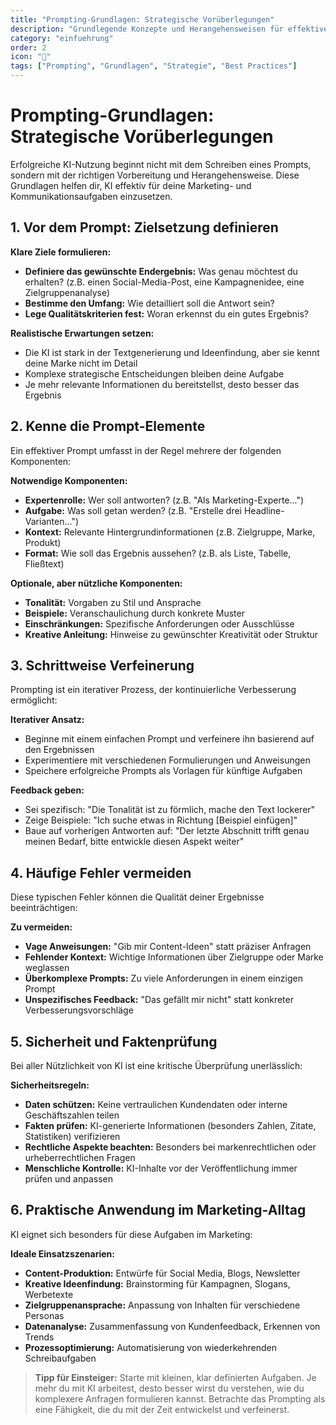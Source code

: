 ```yaml
---
title: "Prompting-Grundlagen: Strategische Vorüberlegungen"
description: "Grundlegende Konzepte und Herangehensweisen für effektives Prompt Engineering"
category: "einfuehrung"
order: 2
icon: "🧩"
tags: ["Prompting", "Grundlagen", "Strategie", "Best Practices"]
---
```


# Prompting-Grundlagen: Strategische Vorüberlegungen

Erfolgreiche KI-Nutzung beginnt nicht mit dem Schreiben eines Prompts, sondern mit der richtigen Vorbereitung und Herangehensweise. Diese Grundlagen helfen dir, KI effektiv für deine Marketing- und Kommunikationsaufgaben einzusetzen.

## 1. Vor dem Prompt: Zielsetzung definieren

**Klare Ziele formulieren:**
- **Definiere das gewünschte Endergebnis:** Was genau möchtest du erhalten? (z.B. einen Social-Media-Post, eine Kampagnenidee, eine Zielgruppenanalyse)
- **Bestimme den Umfang:** Wie detailliert soll die Antwort sein?
- **Lege Qualitätskriterien fest:** Woran erkennst du ein gutes Ergebnis?

**Realistische Erwartungen setzen:**
- Die KI ist stark in der Textgenerierung und Ideenfindung, aber sie kennt deine Marke nicht im Detail
- Komplexe strategische Entscheidungen bleiben deine Aufgabe
- Je mehr relevante Informationen du bereitstellst, desto besser das Ergebnis

## 2. Kenne die Prompt-Elemente

Ein effektiver Prompt umfasst in der Regel mehrere der folgenden Komponenten:

**Notwendige Komponenten:**
- **Expertenrolle:** Wer soll antworten? (z.B. "Als Marketing-Experte...")
- **Aufgabe:** Was soll getan werden? (z.B. "Erstelle drei Headline-Varianten...")
- **Kontext:** Relevante Hintergrundinformationen (z.B. Zielgruppe, Marke, Produkt)
- **Format:** Wie soll das Ergebnis aussehen? (z.B. als Liste, Tabelle, Fließtext)

**Optionale, aber nützliche Komponenten:**
- **Tonalität:** Vorgaben zu Stil und Ansprache
- **Beispiele:** Veranschaulichung durch konkrete Muster
- **Einschränkungen:** Spezifische Anforderungen oder Ausschlüsse
- **Kreative Anleitung:** Hinweise zu gewünschter Kreativität oder Struktur

## 3. Schrittweise Verfeinerung

Prompting ist ein iterativer Prozess, der kontinuierliche Verbesserung ermöglicht:

**Iterativer Ansatz:**
- Beginne mit einem einfachen Prompt und verfeinere ihn basierend auf den Ergebnissen
- Experimentiere mit verschiedenen Formulierungen und Anweisungen
- Speichere erfolgreiche Prompts als Vorlagen für künftige Aufgaben

**Feedback geben:**
- Sei spezifisch: "Die Tonalität ist zu förmlich, mache den Text lockerer"
- Zeige Beispiele: "Ich suche etwas in Richtung [Beispiel einfügen]"
- Baue auf vorherigen Antworten auf: "Der letzte Abschnitt trifft genau meinen Bedarf, bitte entwickle diesen Aspekt weiter"

## 4. Häufige Fehler vermeiden

Diese typischen Fehler können die Qualität deiner Ergebnisse beeinträchtigen:

**Zu vermeiden:**
- **Vage Anweisungen:** "Gib mir Content-Ideen" statt präziser Anfragen
- **Fehlender Kontext:** Wichtige Informationen über Zielgruppe oder Marke weglassen
- **Überkomplexe Prompts:** Zu viele Anforderungen in einem einzigen Prompt
- **Unspezifisches Feedback:** "Das gefällt mir nicht" statt konkreter Verbesserungsvorschläge

## 5. Sicherheit und Faktenprüfung

Bei aller Nützlichkeit von KI ist eine kritische Überprüfung unerlässlich:

**Sicherheitsregeln:**
- **Daten schützen:** Keine vertraulichen Kundendaten oder interne Geschäftszahlen teilen
- **Fakten prüfen:** KI-generierte Informationen (besonders Zahlen, Zitate, Statistiken) verifizieren
- **Rechtliche Aspekte beachten:** Besonders bei markenrechtlichen oder urheberrechtlichen Fragen
- **Menschliche Kontrolle:** KI-Inhalte vor der Veröffentlichung immer prüfen und anpassen

## 6. Praktische Anwendung im Marketing-Alltag

KI eignet sich besonders für diese Aufgaben im Marketing:

**Ideale Einsatzszenarien:**
- **Content-Produktion:** Entwürfe für Social Media, Blogs, Newsletter
- **Kreative Ideenfindung:** Brainstorming für Kampagnen, Slogans, Werbetexte
- **Zielgruppenansprache:** Anpassung von Inhalten für verschiedene Personas
- **Datenanalyse:** Zusammenfassung von Kundenfeedback, Erkennen von Trends
- **Prozessoptimierung:** Automatisierung von wiederkehrenden Schreibaufgaben

> **Tipp für Einsteiger:** Starte mit kleinen, klar definierten Aufgaben. Je mehr du mit KI arbeitest, desto besser wirst du verstehen, wie du komplexere Anfragen formulieren kannst. Betrachte das Prompting als eine Fähigkeit, die du mit der Zeit entwickelst und verfeinerst.
